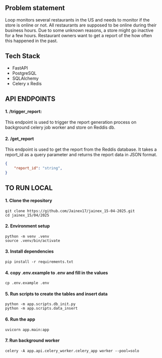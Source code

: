 ## Problem statement

Loop monitors several restaurants in the US and needs to monitor if the store is online or not. All restaurants are supposed to be online during their business hours. Due to some unknown reasons, a store might go inactive for a few hours. Restaurant owners want to get a report of the how often this happened in the past.

## Tech Stack
- FastAPI
- PostgreSQL
- SQLAlchemy
- Celery x Redis

## API ENDPOINTS
#### 1. /trigger_report: 
This endpoint is used to trigger the report generation process on background celery job worker and store on Reddis db.

#### 2. /get_report
This endpoint is used to get the report from the Reddis database. It takes a report_id as a query parameter and returns the report data in JSON format.
```json
{
    "report_id": "string",
}
```


## TO RUN LOCAL

#### 1. Clone the repository
```
git clone https://github.com/Jainex17/jainex_15-04-2025.git
cd jainex_15/04/2025
```

#### 2. Environment setup
```
python -m venv .venv
source .venv/bin/activate
```

#### 3. Install dependencies
```
pip install -r requirements.txt
```

#### 4. copy .env.example to .env and fill in the values
```
cp .env.example .env
```
#### 5. Run scripts to create the tables and insert data
```
python -m app.scripts.db_init.py
python -m app.scripts.data_insert
```
#### 6. Run the app
```
uvicorn app.main:app
```

#### 7. Run background worker
```
celery -A app.api.celery_worker.celery_app worker --pool=solo
```
